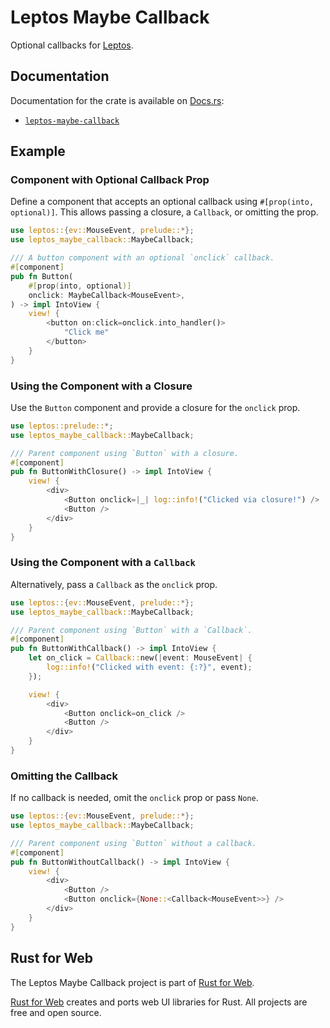 # Leptos Maybe Callback

Optional callbacks for [Leptos](https://leptos.dev/).

## Documentation

Documentation for the crate is available on [Docs.rs](https://docs.rs/):

-   [`leptos-maybe-callback`](https://docs.rs/leptos-maybe-callback/latest/leptos_maybe_callback/)

## Example

### Component with Optional Callback Prop

Define a component that accepts an optional callback using `#[prop(into, optional)]`. This allows passing a closure, a
`Callback`, or omitting the prop.

```rust
use leptos::{ev::MouseEvent, prelude::*};
use leptos_maybe_callback::MaybeCallback;

/// A button component with an optional `onclick` callback.
#[component]
pub fn Button(
    #[prop(into, optional)]
    onclick: MaybeCallback<MouseEvent>,
) -> impl IntoView {
    view! {
        <button on:click=onclick.into_handler()>
            "Click me"
        </button>
    }
}
```

### Using the Component with a Closure

Use the `Button` component and provide a closure for the `onclick` prop.

```rust
use leptos::prelude::*;
use leptos_maybe_callback::MaybeCallback;

/// Parent component using `Button` with a closure.
#[component]
pub fn ButtonWithClosure() -> impl IntoView {
    view! {
        <div>
            <Button onclick=|_| log::info!("Clicked via closure!") />
            <Button />
        </div>
    }
}
```

### Using the Component with a `Callback`

Alternatively, pass a `Callback` as the `onclick` prop.

```rust
use leptos::{ev::MouseEvent, prelude::*};
use leptos_maybe_callback::MaybeCallback;

/// Parent component using `Button` with a `Callback`.
#[component]
pub fn ButtonWithCallback() -> impl IntoView {
    let on_click = Callback::new(|event: MouseEvent| {
        log::info!("Clicked with event: {:?}", event);
    });

    view! {
        <div>
            <Button onclick=on_click />
            <Button />
        </div>
    }
}
```

### Omitting the Callback

If no callback is needed, omit the `onclick` prop or pass `None`.

```rust
use leptos::{ev::MouseEvent, prelude::*};
use leptos_maybe_callback::MaybeCallback;

/// Parent component using `Button` without a callback.
#[component]
pub fn ButtonWithoutCallback() -> impl IntoView {
    view! {
        <div>
            <Button />
            <Button onclick={None::<Callback<MouseEvent>>} />
        </div>
    }
}
```

## Rust for Web

The Leptos Maybe Callback project is part of [Rust for Web](https://github.com/RustForWeb).

[Rust for Web](https://github.com/RustForWeb) creates and ports web UI libraries for Rust. All projects are free and open source.
